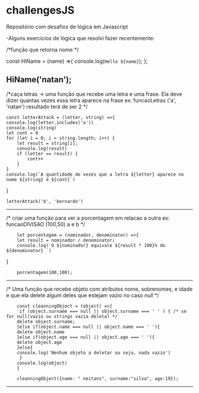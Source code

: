 # challengesJS
Repositório com desafios de lógica em Javascript

-Alguns exercícios de lógica que resolvi fazer recentemente:

/*função que retorna nome */

const HiName = (name) =>{
    console.log(`Hello ${name}`);
};

HiName('natan');
------------------------------

/*caça letras 
    -> uma função que recebe uma letra e uma frase. Ela deve dizer quantas vezes essa letra aparece na frase 
        ex: funcaoLetras ('a', 'natan')
            resultado terá de ser 2
    */

    const letterAttack = (letter, string) =>{
    console.log(letter.includes('a'))
    console.log(string)
    let cont = 0 
    for (let i = 0; i < string.length; i++) {
        let result = string[i];
        console.log(result)
        if (letter == result) {
            cont++
        }
    }
    console.log(`A quantidade de vezes que a letra ${letter} aparece no nome ${string} é ${cont}`)
}

    letterAttack('b', 'bernardo') 
--------------------------------

/* 
    criar uma função para ver a porcentagem em relacao a outra
    ex: funcaoDIVISAO (100,50) a e b
*/ 

        let porcentagem = (nominador, denominator) =>{
        let result = nominador / denominator;
        console.log(`O ${nominador} equivale ${result * 100}% do ${denominator} `)
}

        porcentagem(100,100);
----------------------------------

/* Uma função que recebe objeto com atributos nome, sobrenomes, e idade e que ela delete algum deles que estejam vazio no caso *null* */

        const cleanningObject = (object) =>{
         if (object.surname === null || object.surname === ' ' ) { /* se for null(vazio ou strings vazia deleta) */
        delete object.surname;
        }else if(object.name === null || object.name === ' '){
        delete object.name
        }else if(object.age === null || object.age === ' '){
        delete object.age 
        }else{
        console.log('Nenhum objeto a deletar ou seja, nada vazio')
         }
        console.log(object)
        } 

        cleanningObject({name: " neitans", surname:"silva", age:19});
----------------------------------
